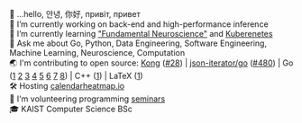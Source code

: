 👋 ...hello, 안녕, 你好, привіт, привет  
🔭 I’m currently working on back-end and high-performance inference  
🌱 I’m currently learning ["Fundamental Neuroscience"](https://www.goodreads.com/book/show/13658691-fundamental-neuroscience) and [Kuberenetes](https://kubernetes.io/)  
💬 Ask me about Go, Python, Data Engineering, Software Engineering, Machine Learning, Neuroscience, Computation  
🌏 I'm contributing to open source: [Kong](https://github.com/Kong/kong) ([#28](https://github.com/Kong/lua-multipart/pull/28)) | [json-iterator/go](https://github.com/json-iterator/go) ([#480](https://github.com/json-iterator/go/pull/480)) | Go ([1](https://github.com/nikolaydubina/calendarheatmap) [2](https://github.com/nikolaydubina/go-featureprocessing) [3](https://github.com/nikolaydubina/go-ml-benchmarks) [4](https://github.com/nikolaydubina/openapi-inline-examples) [5](https://github.com/nikolaydubina/import-graph) [6](https://github.com/nikolaydubina/jsonl-graph) [7](https://github.com/nikolaydubina/go-recipes) [8](https://github.com/nikolaydubina/multiline-jsonl)) | C++ ([1](https://github.com/nikolaydubina/ARIA)) | LaTeX ([1](https://github.com/nikolaydubina/minimal-latex-resume))  
🛠 Hosting [calendarheatmap.io](http://calendarheatmap.io/)  
📖 I'm volunteering programming [seminars](https://github.com/nikolaydubina/presentations)  
🎓 KAIST Computer Science BSc  
